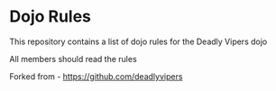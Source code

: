 Dojo Rules
==========

This repository contains a list of dojo rules for the Deadly Vipers dojo

All members should read the rules

Forked from - 
https://github.com/deadlyvipers
